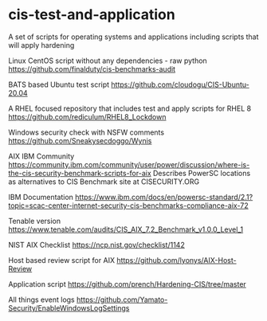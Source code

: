 # cis-test-and-application
A set of scripts for operating systems and applications including scripts that will apply hardening


Linux CentOS script without any dependencies - raw python
https://github.com/finalduty/cis-benchmarks-audit

BATS based Ubuntu test script
https://github.com/cloudogu/CIS-Ubuntu-20.04

A RHEL focused repository that includes test and apply scripts for RHEL 8
https://github.com/rediculum/RHEL8_Lockdown

Windows security check with NSFW comments
https://github.com/Sneakysecdoggo/Wynis

AIX
IBM Community
https://community.ibm.com/community/user/power/discussion/where-is-the-cis-security-benchmark-scripts-for-aix
Describes PowerSC locations as alternatives to CIS Benchmark site at CISECURITY.ORG

IBM Documentation
https://www.ibm.com/docs/en/powersc-standard/2.1?topic=scac-center-internet-security-cis-benchmarks-compliance-aix-72

Tenable version
https://www.tenable.com/audits/CIS_AIX_7.2_Benchmark_v1.0.0_Level_1

NIST AIX Checklist
https://ncp.nist.gov/checklist/1142

Host based review script for AIX
https://github.com/lyonys/AIX-Host-Review

Application script
https://github.com/prench/Hardening-CIS/tree/master

All things event logs
https://github.com/Yamato-Security/EnableWindowsLogSettings



